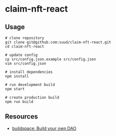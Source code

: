 # claim-nft-react

## Usage

```
# clone repository
git clone git@github.com:suud/claim-nft-react.git
cd claim-nft-react

# update config
cp src/config.json.example src/config.json
vim src/config.json

# install dependencies
npm install

# run development build
npm start

# create production build
npm run build
```

## Resources

- [buildspace: Build your own DAO](https://buildspace.so/daos)
